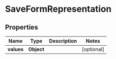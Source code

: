 
# SaveFormRepresentation

## Properties
Name | Type | Description | Notes
------------ | ------------- | ------------- | -------------
**values** | **Object** |  |  [optional]



